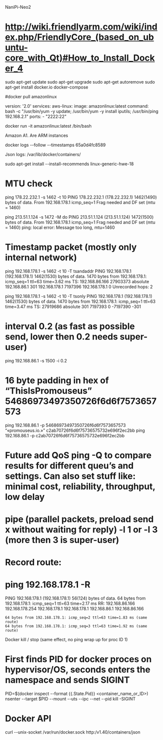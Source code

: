 NaniPi-Neo2

# http://wiki.friendlyarm.com/wiki/index.php/FriendlyCore_(based_on_ubuntu-core_with_Qt)#How_to_Install_Docker_4
sudo apt-get update
sudo apt-get upgrade
sudo apt-get autoremove
sudo apt-get install docker.io docker-compose

#docker pull amazonlinux

version: '2.0'
services:
  aws-linux:
    image: amazonlinux:latest
    command: bash -c "/usr/bin/yum -y update; /usr/bin/yum -y install iputils; /usr/bin/ping 192.168.2.1"
    ports:
    - "2222:22"

docker run -it amazonlinux:latest /bin/bash

Amazon A1. Are ARM instances

docker logs --follow --timestamps 65a0d4fc8589

Json logs: /var/lib/docker/containers/


sudo apt-get install --install-recommends linux-generic-hwe-18


# MTU check
ping 178.22.232.1 -s 1462 -t 10
	PING 178.22.232.1 (178.22.232.1) 1462(1490) bytes of data.
	From 192.168.178.1 icmp_seq=1 Frag needed and DF set (mtu = 1460)

ping 213.51.1.124 -s 1472 -M do
	PING 213.51.1.124 (213.51.1.124) 1472(1500) bytes of data.
	From 192.168.178.1 icmp_seq=1 Frag needed and DF set (mtu = 1460)
	ping: local error: Message too long, mtu=1460

# Timestamp packet (mostly only internal network)
ping 192.168.178.1 -s 1462 -t 10 -T tsandaddr
	PING 192.168.178.1 (192.168.178.1) 1462(1530) bytes of data.
	1470 bytes from 192.168.178.1: icmp_seq=1 ttl=63 time=3.62 ms
	TS: 	192.168.86.166	27903373 absolute
		192.168.86.1	301
		192.168.178.1	7197396
		192.168.178.1	0
	Unrecorded hops: 2

ping 192.168.178.1 -s 1462 -t 10 -T tsonly
	PING 192.168.178.1 (192.168.178.1) 1462(1530) bytes of data.
	1470 bytes from 192.168.178.1: icmp_seq=1 ttl=63 time=3.47 ms
	TS: 	27919686 absolute
		301
		7197393
		0
		-7197390
		-301

# interval 0.2 (as fast as possible send, lower then 0.2 needs super-user)
ping 192.168.86.1 -s 1500 -i 0.2 

# 16 byte padding in hex of “ThisIsPromouseus” 54686973497350726f6d6f7573657573
ping 192.168.86.1 -p 54686973497350726f6d6f7573657573
“«promouseus.io.»” c2ab70726f6d6f75736575732e696f2ec2bb
ping 192.168.86.1 -p c2ab70726f6d6f75736575732e696f2ec2bb

# Future add QoS ping -Q to compare results for different queu’s and settings. Can also set stuff like: minimal cost, reliability, throughput, low delay

# pipe (parallel packets, preload send x without waiting for reply) -l 1 or -l 3 (more then 3 is super-user)

# Record route:
# ping 192.168.178.1 -R
PING 192.168.178.1 (192.168.178.1) 56(124) bytes of data.
	64 bytes from 192.168.178.1: icmp_seq=1 ttl=63 time=2.17 ms
	RR: 	192.168.86.166
		192.168.178.254
		192.168.178.1
		192.168.178.1
		192.168.86.1
		192.168.86.166

	64 bytes from 192.168.178.1: icmp_seq=2 ttl=63 time=1.83 ms	(same route)
	64 bytes from 192.168.178.1: icmp_seq=3 ttl=63 time=1.92 ms	(same route)


Docker kill / stop (same effect, no ping wrap up for proc ID 1)

# First finds PID for docker proces on hypervisor/OS, seconds enters the namespace and sends SIGINT
PID=$(docker inspect --format {{.State.Pid}} <container_name_or_ID>)
nsenter --target $PID --mount --uts --ipc --net --pid kill -SIGINT <PID of your program inside your container>




# Docker API
curl --unix-socket /var/run/docker.sock http:/v1.40/containers/json